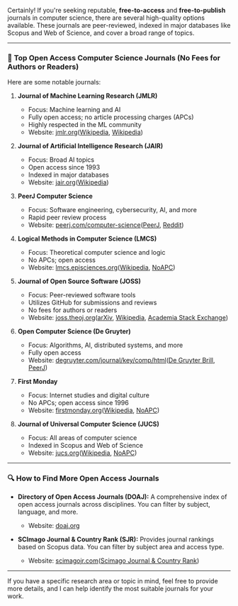 Certainly! If you're seeking reputable, **free-to-access** and **free-to-publish** journals in computer science, there are several high-quality options available. These journals are peer-reviewed, indexed in major databases like Scopus and Web of Science, and cover a broad range of topics.

---

### 🧠 **Top Open Access Computer Science Journals (No Fees for Authors or Readers)**

Here are some notable journals:

1. **Journal of Machine Learning Research (JMLR)**

   - Focus: Machine learning and AI
   - Fully open access; no article processing charges (APCs)
   - Highly respected in the ML community
   - Website: [jmlr.org](https://www.jmlr.org/)([Wikipedia][1], [Wikipedia][2])

2. **Journal of Artificial Intelligence Research (JAIR)**

   - Focus: Broad AI topics
   - Open access since 1993
   - Indexed in major databases
   - Website: [jair.org](https://www.jair.org/)([Wikipedia][3])

3. **PeerJ Computer Science**

   - Focus: Software engineering, cybersecurity, AI, and more
   - Rapid peer review process
   - Website: [peerj.com/computer-science](https://peerj.com/computer-science/)([PeerJ][4], [Reddit][5])

4. **Logical Methods in Computer Science (LMCS)**

   - Focus: Theoretical computer science and logic
   - No APCs; open access
   - Website: [lmcs.episciences.org](https://lmcs.episciences.org/)([Wikipedia][6], [NoAPC][7])

5. **Journal of Open Source Software (JOSS)**

   - Focus: Peer-reviewed software tools
   - Utilizes GitHub for submissions and reviews
   - No fees for authors or readers
   - Website: [joss.theoj.org](https://joss.theoj.org/)([arXiv][8], [Wikipedia][9], [Academia Stack Exchange][10])

6. **Open Computer Science (De Gruyter)**

   - Focus: Algorithms, AI, distributed systems, and more
   - Fully open access
   - Website: [degruyter.com/journal/key/comp/html](https://www.degruyter.com/journal/key/comp/html?lang=en)([De Gruyter Brill][11], [PeerJ][4])

7. **First Monday**

   - Focus: Internet studies and digital culture
   - No APCs; open access since 1996
   - Website: [firstmonday.org](https://firstmonday.org/)([Wikipedia][2], [NoAPC][7])

8. **Journal of Universal Computer Science (JUCS)**

   - Focus: All areas of computer science
   - Indexed in Scopus and Web of Science
   - Website: [jucs.org](http://www.jucs.org/)([Wikipedia][12], [NoAPC][7])

---

### 🔍 **How to Find More Open Access Journals**

- **Directory of Open Access Journals (DOAJ):** A comprehensive index of open access journals across disciplines. You can filter by subject, language, and more.

  - Website: [doaj.org](https://doaj.org/)

- **SCImago Journal & Country Rank (SJR):** Provides journal rankings based on Scopus data. You can filter by subject area and access type.

  - Website: [scimagojr.com](https://www.scimagojr.com/)([Scimago Journal & Country Rank][13])

---

If you have a specific research area or topic in mind, feel free to provide more details, and I can help identify the most suitable journals for your work.

[1]: https://en.wikipedia.org/wiki/Journal_of_Machine_Learning_Research?utm_source=chatgpt.com "Journal of Machine Learning Research"
[2]: https://en.wikipedia.org/wiki/First_Monday_%28journal%29?utm_source=chatgpt.com "First Monday (journal)"
[3]: https://en.wikipedia.org/wiki/Journal_of_Artificial_Intelligence_Research?utm_source=chatgpt.com "Journal of Artificial Intelligence Research"
[4]: https://peerj.com/computer-science/?utm_source=chatgpt.com "Computer Science - PeerJ"
[5]: https://www.reddit.com/r/compsci/comments/bgmhr5/what_are_the_most_respected_peer_reviewed/?utm_source=chatgpt.com "What are the most respected peer reviewed journals in CS ... - Reddit"
[6]: https://en.wikipedia.org/wiki/Logical_Methods_in_Computer_Science?utm_source=chatgpt.com "Logical Methods in Computer Science"
[7]: https://noapc.com/computer-science-free-journals-scopus/?utm_source=chatgpt.com "Free to publish Computer Science Journals - No APC Journals"
[8]: https://arxiv.org/abs/1707.02264?utm_source=chatgpt.com "Journal of Open Source Software (JOSS): design and first-year review"
[9]: https://en.wikipedia.org/wiki/Journal_of_Open_Source_Software?utm_source=chatgpt.com "Journal of Open Source Software"
[10]: https://academia.stackexchange.com/questions/210735/what-are-examples-of-trustworthy-no-fees-open-access-scientific-journals-where-s?utm_source=chatgpt.com "What are examples of trustworthy no-fees open access scientific ..."
[11]: https://www.degruyter.com/journal/key/comp/html?lang=en&utm_source=chatgpt.com "Open Computer Science - De Gruyter"
[12]: https://en.wikipedia.org/wiki/Journal_of_Universal_Computer_Science?utm_source=chatgpt.com "Journal of Universal Computer Science"
[13]: https://www.scimagojr.com/journalrank.php?category=1706&utm_source=chatgpt.com "Journal Rankings on Computer Science Applications - SCImago"
